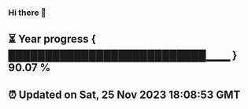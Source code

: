 ### Hi there 👋
⏳ Year progress { ███████████████████████████▁▁▁ } 90.07 %
---
⏰ Updated on Sat, 25 Nov 2023 18:08:53 GMT
---
